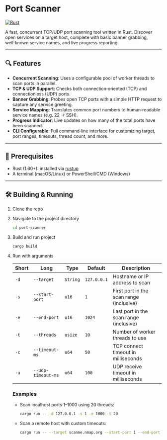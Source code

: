 # Port Scanner

[![Rust](https://img.shields.io/badge/Rust-%23000000.svg?e&logo=rust&logoColor=white)](#)


A fast, concurrent TCP/UDP port scanning tool written in Rust. Discover open services on a target host, complete with basic banner grabbing, well‑known service names, and live progress reporting.

---

## 🔍 Features

- **Concurrent Scanning**: Uses a configurable pool of worker threads to scan ports in parallel.
- **TCP & UDP Support**: Checks both connection‑oriented (TCP) and connectionless (UDP) ports.
- **Banner Grabbing**: Probes open TCP ports with a simple HTTP request to capture any service greeting.
- **Service Mapping**: Translates common port numbers to human‑readable service names (e.g. 22 → SSH).
- **Progress Indicator**: Live updates on how many of the total ports have been scanned.
- **CLI Configurable**: Full command‑line interface for customizing target, port ranges, timeouts, thread count, and more.

---

## 🚀 Prerequisites

-   Rust (1.60+): installed via [rustup](https://rustup.rs/)
-   A terminal (macOS/Linux) or PowerShell/CMD (Windows)

---

## 🛠️ Building & Running

1. Clone the repo
2. Navigate to the project directory

   ```bash
   cd port-scanner
   ```
   
3. Build and run project

    ```bash
    cargo build
    ```

4. Run with arguments

    | Short | Long               | Type     | Default     | Description                              |
    | ----- | ------------------ | -------- | ----------- | ---------------------------------------- |
    | `-d`  | `--target`         | `String` | `127.0.0.1` | Hostname or IP address to scan           |
    | `-s`  | `--start-port`     | `u16`    | `1`         | First port in the scan range (inclusive) |
    | `-e`  | `--end-port`       | `u16`    | `1024`      | Last port in the scan range (inclusive)  |
    | `-t`  | `--threads`        | `usize`  | `10`        | Number of worker threads to use          |
    | `-c`  | `--timeout-ms`     | `u64`    | `50`        | TCP connect timeout in milliseconds      |
    | `-u`  | `--udp-timeout-ms` | `u64`    | `100`       | UDP receive timeout in milliseconds      |

    ### Examples

    - Scan localhost ports 1–1000 using 20 threads:

        ```bash
        cargo run -- -d 127.0.0.1 -s 1 -e 1000 -t 20
        ```

    - Scan a remote host with custom timeouts:

        ```bash
        cargo run -- --target scanme.nmap.org --start-port 1 --end-port 65535 --threads 50 --timeout-ms 100 --udp-timeout-ms 200
        ```
